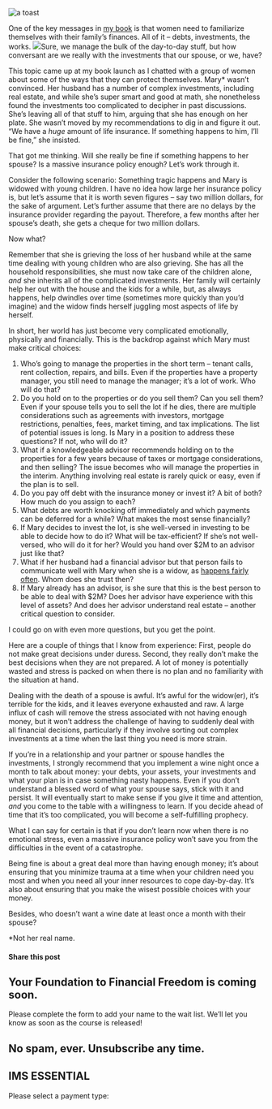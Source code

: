 ![a toast](https://yourfinanciallaunchpad.com/wp-content/uploads/elementor/thumbs/a-toast-1-qdc6cpthe1jg09nepcheyd0ymqwyqy89x64timb4aw.jpg "a toast")

One of the key messages in [my book](https://www.amazon.ca/Protect-Purse-Shared-Lessons-Women/dp/0995821801/ref=sr_1_1_twi_pap_2?ie=UTF8&qid=1496678821&sr=8-1&keywords=protect+your+purse) is that women need to familiarize themselves with their family’s finances. All of it – debts, investments, the works. ![](http://yflmainprod.wpengine.com/wp-content/uploads/2017/05/a-toast-1-300x281.jpg)Sure, we manage the bulk of the day-to-day stuff, but how conversant are we really with the investments that our spouse, or we, have?

This topic came up at my book launch as I chatted with a group of women about some of the ways that they can protect themselves. Mary\* wasn’t convinced. Her husband has a number of complex investments, including real estate, and while she’s super smart and good at math, she nonetheless found the investments too complicated to decipher in past discussions. She’s leaving all of that stuff to him, arguing that she has enough on her plate. She wasn’t moved by my recommendations to dig in and figure it out. “We have a *huge* amount of life insurance. If something happens to him, I’ll be fine,” she insisted.

That got me thinking. Will she really be fine if something happens to her spouse? Is a massive insurance policy enough? Let’s work through it.

Consider the following scenario: Something tragic happens and Mary is widowed with young children. I have no idea how large her insurance policy is, but let’s assume that it is worth seven figures – say two million dollars, for the sake of argument. Let’s further assume that there are no delays by the insurance provider regarding the payout. Therefore, a few months after her spouse’s death, she gets a cheque for two million dollars.

Now what?

Remember that she is grieving the loss of her husband while at the same time dealing with young children who are also grieving. She has all the household responsibilities, she must now take care of the children alone, *and* she inherits all of the complicated investments. Her family will certainly help her out with the house and the kids for a while, but, as always happens, help dwindles over time (sometimes more quickly than you’d imagine) and the widow finds herself juggling most aspects of life by herself.

In short, her world has just become very complicated emotionally, physically and financially. This is the backdrop against which Mary must make critical choices:

1. Who’s going to manage the properties in the short term – tenant calls, rent collection, repairs, and bills. Even if the properties have a property manager, you still need to manage the manager; it’s a lot of work. Who will do that?
2. Do you hold on to the properties or do you sell them? Can you sell them? Even if your spouse tells you to sell the lot if he dies, there are multiple considerations such as agreements with investors, mortgage restrictions, penalties, fees, market timing, and tax implications. The list of potential issues is long. Is Mary in a position to address these questions? If not, who will do it?
3. What if a knowledgeable advisor recommends holding on to the properties for a few years because of taxes or mortgage considerations, and then selling? The issue becomes who will manage the properties in the interim. Anything involving real estate is rarely quick or easy, even if the plan is to sell.
4. Do you pay off debt with the insurance money or invest it? A bit of both? How much do you assign to each?
5. What debts are worth knocking off immediately and which payments can be deferred for a while? What makes the most sense financially?
6. If Mary decides to invest the lot, is she well-versed in investing to be able to decide how to do it? What will be tax-efficient? If she’s not well-versed, who will do it for her? Would you hand over $2M to an advisor just like that?
7. What if her husband had a financial advisor but that person fails to communicate well with Mary when she is a widow, as [happens fairly often](http://www.cnbc.com/2014/10/10/husbands-gone-widows-part-ways-with-advisors-too.html). Whom does she trust then?
8. If Mary already has an advisor, is she sure that this is the best person to be able to deal with $2M? Does her advisor have experience with this level of assets? And does her advisor understand real estate – another critical question to consider.

I could go on with even more questions, but you get the point.

Here are a couple of things that I know from experience: First, people do not make great decisions under duress. Second, they really don’t make the best decisions when they are not prepared. A lot of money is potentially wasted and stress is packed on when there is no plan and no familiarity with the situation at hand.

Dealing with the death of a spouse is awful. It’s awful for the widow(er), it’s terrible for the kids, and it leaves everyone exhausted and raw. A large influx of cash will remove the stress associated with not having enough money, but it won’t address the challenge of having to suddenly deal with all financial decisions, particularly if they involve sorting out complex investments at a time when the last thing you need is more strain.

If you’re in a relationship and your partner or spouse handles the investments, I strongly recommend that you implement a wine night once a month to talk about money: your debts, your assets, your investments and what your plan is in case something nasty happens. Even if you don’t understand a blessed word of what your spouse says, stick with it and persist. It will eventually start to make sense if you give it time and attention, *and* you come to the table with a willingness to learn. If you decide ahead of time that it’s too complicated, you will become a self-fulfilling prophecy.

What I can say for certain is that if you don’t learn now when there is no emotional stress, even a massive insurance policy won’t save you from the difficulties in the event of a catastrophe.

Being fine is about a great deal more than having enough money; it’s about ensuring that you minimize trauma at a time when your children need you most and when you need all your inner resources to cope day-by-day. It’s also about ensuring that you make the wisest possible choices with your money.

Besides, who doesn’t want a wine date at least once a month with their spouse?

\*Not her real name.

#### Share this post

## Your Foundation to Financial Freedom is coming soon.

Please complete the form to add your name to the wait list. We’ll let you know as soon as the course is released!

## No spam, ever. Unsubscribe any time.

## IMS ESSENTIAL

Please select a payment type: